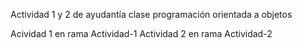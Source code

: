 Actividad 1 y 2 de ayudantía clase programación orientada a objetos

Acividad 1 en rama Actividad-1
Actividad 2 en rama Actividad-2
